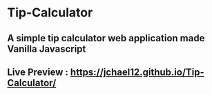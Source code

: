 # Tip-Calculator
 ## A simple tip calculator web application made Vanilla Javascript
## Live Preview : https://jchael12.github.io/Tip-Calculator/
